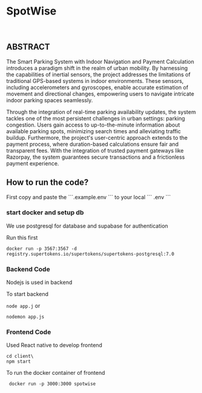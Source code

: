 # SpotWise
<br>

## ABSTRACT
<p>
The Smart Parking System with Indoor Navigation and
Payment Calculation introduces a paradigm shift in the realm
of urban mobility. By harnessing the capabilities of inertial
sensors, the project addresses the limitations of traditional
GPS-based systems in indoor environments. These sensors,
including accelerometers and gyroscopes, enable accurate
estimation of movement and directional changes, empowering
users to navigate intricate indoor parking spaces seamlessly.
</p>
<p>Through the integration of real-time parking availability
updates, the system tackles one of the most persistent
challenges in urban settings: parking congestion. Users gain
access to up-to-the-minute information about available
parking spots, minimizing search times and alleviating traffic
buildup. Furthermore, the project's user-centric approach
extends to the payment process, where duration-based
calculations ensure fair and transparent fees. With the
integration of trusted payment gateways like Razorpay, the
system guarantees secure transactions and a frictionless
payment experience.</p>

## How to run the code?

<p> First copy and paste the ```.example.env ``` to your local ``` .env ```

### start docker and setup db

<p> We use postgresql for database and supabase for authentication </p>
<p> Run this first </p>

``` docker run -p 3567:3567 -d registry.supertokens.io/supertokens/supertokens-postgresql:7.0 ```

### Backend Code

<p> Nodejs is used in backend </p>
<p> To start backend </p>

``` node app.j ```
or

``` nodemon app.js ```

### Frontend Code 

<p> Used React native to develop frontend </p>

```
cd client\ 
npm start
```

<p> To run the docker container of frontend 

```
 docker run -p 3000:3000 spotwise
```
